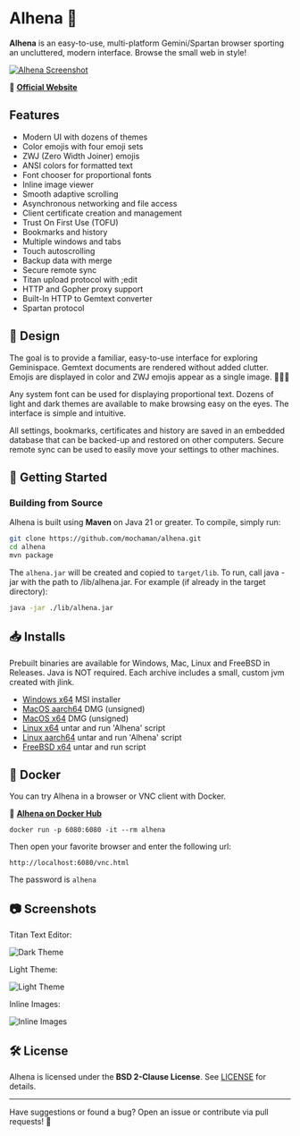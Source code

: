 # Alhena 🌟

**Alhena** is an easy-to-use, multi-platform Gemini/Spartan browser sporting an uncluttered, modern interface. Browse the small web in style!

[![Alhena Screenshot](https://metaloupe.com/alhena/images/alhena_mac_main.png)](https://metaloupe.com/alhena/alhena.html)

🔗 **[Official Website](https://metaloupe.com/alhena/alhena.html)**

## Features

- Modern UI with dozens of themes
- Color emojis with four emoji sets
- ZWJ (Zero Width Joiner) emojis
- ANSI colors for formatted text
- Font chooser for proportional fonts
- Inline image viewer
- Smooth adaptive scrolling
- Asynchronous networking and file access
- Client certificate creation and management
- Trust On First Use (TOFU)
- Bookmarks and history
- Multiple windows and tabs
- Touch autoscrolling
- Backup data with merge
- Secure remote sync
- Titan upload protocol with ;edit
- HTTP and Gopher proxy support
- Built-In HTTP to Gemtext converter
- Spartan protocol

## 🎨 Design

The goal is to provide a familiar, easy-to-use interface for exploring Geminispace. Gemtext documents are rendered without added clutter. Emojis are displayed in color and ZWJ emojis appear as a single image. 👨🏼‍🚀

Any system font can be used for displaying proportional text. Dozens of light and dark themes are available to make browsing easy on the eyes. The interface is simple and intuitive.

All settings, bookmarks, certificates and history are saved in an embedded database that can be backed-up and restored on other computers. Secure remote sync can be used to easily move your settings to other machines.

## 🚀 Getting Started

### **Building from Source**
Alhena is built using **Maven** on Java 21 or greater. To compile, simply run:

```sh
git clone https://github.com/mochaman/alhena.git
cd alhena
mvn package
```

The `alhena.jar` will be created and copied to `target/lib`. To run, call java -jar with the path to /lib/alhena.jar. For example (if already in the target directory): 

```sh
java -jar ./lib/alhena.jar
```

## 📥 Installs

Prebuilt binaries are available for Windows, Mac, Linux and FreeBSD in Releases. Java is NOT required. Each archive includes a small, custom jvm created with jlink.

- [Windows x64](https://github.com/mochaman/alhena/releases/download/v4.6/alhena-4.6_windows_x64.zip) MSI installer
- [MacOS aarch64](https://github.com/mochaman/alhena/releases/download/v4.6/alhena-4.6_aarch64.dmg) DMG  (unsigned)
- [MacOS x64](https://github.com/mochaman/alhena/releases/download/v4.6/alhena-4.6_x64.dmg) DMG (unsigned)
- [Linux x64](https://github.com/mochaman/alhena/releases/download/v4.6/alhena-4.6_linux_x64.tgz) untar and run 'Alhena' script
- [Linux aarch64](https://github.com/mochaman/alhena/releases/download/v4.6/alhena-4.6_linux_aarch64.tgz) untar and run 'Alhena' script
- [FreeBSD x64](https://github.com/mochaman/alhena/releases/download/v4.6/alhena-4.6_freebsd_x64.tgz) untar and run script

## 🐳 Docker

You can try Alhena in a browser or VNC client with Docker.

🔗 **[Alhena on Docker Hub](https://hub.docker.com/r/bgrier1/alhena)**

```
docker run -p 6080:6080 -it --rm alhena
```
Then open your favorite browser and enter the following url:
```
http://localhost:6080/vnc.html
```
The password is `alhena`

## 📷 Screenshots

Titan Text Editor: 

![Dark Theme](https://metaloupe.com/alhena/images/titan_text_editor.png)

Light Theme:

![Light Theme](https://metaloupe.com/alhena/images/windows_light.png)

Inline Images:  

![Inline Images](https://metaloupe.com/alhena/images/windows_inline.png)

## 🛠 License
Alhena is licensed under the **BSD 2-Clause License**. See [LICENSE](LICENSE) for details.

---

Have suggestions or found a bug? Open an issue or contribute via pull requests! 🚀


